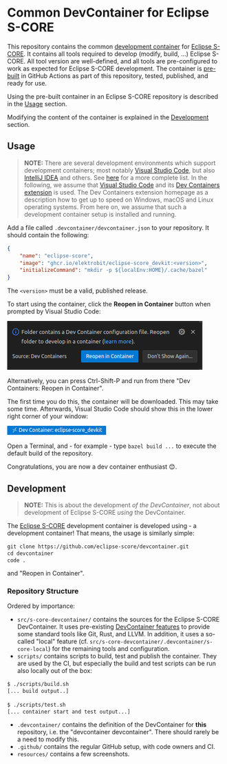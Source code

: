 # Common DevContainer for Eclipse S-CORE
This repository contains the common [development container](https://containers.dev) for [Eclipse S-CORE](https://github.com/eclipse-score).
It contains all tools required to develop (modify, build, ...) Eclipse S-CORE.
All tool version are well-defined, and all tools are pre-configured to work as expected for Eclipse S-CORE development.
The container is [pre-built](https://containers.dev/guide/prebuild) in GitHub Actions as part of this repository, tested, published, and ready for use.

Using the pre-built container in an Eclipse S-CORE repository is described in the [Usage](#usage) section.

Modifying the content of the container is explained in the [Development](#development) section.

## Usage

> **NOTE:** There are several development environments which support development containers; most notably [Visual Studio Code](https://code.visualstudio.com), but also [IntelliJ IDEA](https://www.jetbrains.com/idea) and others.
> See [here](https://containers.dev/supporting) for a more complete list.
> In the following, we assume that [Visual Studio Code](https://code.visualstudio.com) and its [Dev Containers extension](https://marketplace.visualstudio.com/items?itemName=ms-vscode-remote.remote-containers) is used.
The Dev Containers extension homepage as a description how to get up to speed on Windows, macOS and Linux operating systems.
From here on, we assume that such a development container setup is installed and running.

Add a file called `.devcontainer/devcontainer.json` to your repository.
It should contain the following:

````json
{
    "name": "eclipse-score",
    "image": "ghcr.io/elektrobit/eclipse-score_devkit:<version>",
    "initializeCommand": "mkdir -p ${localEnv:HOME}/.cache/bazel"
}
````

The `<version>` must be a valid, published release.

To start using the container, click the **Reopen in Container** button when prompted by Visual Studio Code:

![Reopen in Container](resources/reopen_in_container.png)

Alternatively, you can press Ctrl-Shift-P and run from there "Dev Containers: Reopen in Container".

The first time you do this, the container will be downloaded.
This may take some time.
Afterwards, Visual Studio Code should show this in the lower right corner of your window:

![Dev container success](resources/devcontainer_success.png)

Open a Terminal, and - for example - type `bazel build ...` to execute the default build of the repository.

Congratulations, you are now a dev container enthusiast 😊.

## Development

> **NOTE:** This is about the development *of the DevContainer*, not about development of Eclipse S-CORE *using* the DevContainer.

The [Eclipse S-CORE](https://github.com/eclipse-score) development container is developed using - a development container!
That means, the usage is similarly simple:

````
git clone https://github.com/eclipse-score/devcontainer.git
cd devcontainer
code .
````
and "Reopen in Container".

### Repository Structure
Ordered by importance:

* `src/s-core-devcontainer/` contains the sources for the Eclipse S-CORE DevContainer.
It uses pre-existing [DevContainer features](https://containers.dev/implementors/features/) to provide some standard tools like Git, Rust, and LLVM.
In addition, it uses a so-called "local" feature (cf. `src/s-core-devcontainer/.devcontainer/s-core-local`) for the remaining tools and configuration.
* `scripts/` contains scripts to build, test and publish the container.
They are used by the CI, but especially the build and test scripts can be run also locally out of the box:
````console
$ ./scripts/build.sh
[... build output..]

$ ./scripts/test.sh
[... container start and test output...]
````
* `.devcontainer/` contains the definition of the DevContainer for **this** repository, i.e. the "devcontainer devcontainer".
There should rarely be a need to modify this.
* `.github/` contains the regular GitHub setup, with code owners and CI.
* `resources/` contains a few screenshots.
